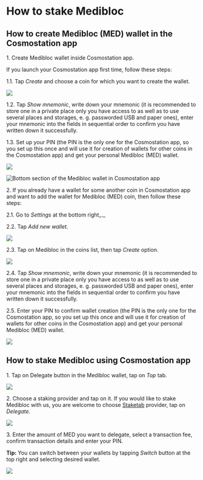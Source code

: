 # How to stake Medibloc

## How to create Medibloc (MED) wallet in the Cosmostation app

1\. Create Medibloc wallet inside Cosmostation app.&#x20;

If you launch your Cosmostation app first time, follow these steps:

1.1. Tap _Create_ and choose a coin for which you want to create the wallet.&#x20;

![](../../.gitbook/assets/01\_med.png)

1.2. Tap _Show mnemonic_, write down your mnemonic (it is recommended to store one in a private place only you have access to as well as to use several places and storages, e. g. passworded USB and paper ones), enter your mnemonic into the fields in sequential order to confirm you have written down it successfully.

1.3. Set up your PIN (the PIN is the only one for the Cosmostation app, so you set up this once and will use it for creation of wallets for other coins in the Cosmostation app) and get your personal Medibloc (MED) wallet.

![](../../.gitbook/assets/02\_med.png)

![Bottom section of the Medibloc wallet in Cosmostation app](../../.gitbook/assets/03\_med\_bottom\_sec.png)

2\. If you already have a wallet for some another coin in Cosmostation app and want to add the wallet for Medibloc (MED) coin, then follow these steps:

2.1. Go to _Settings_ at the bottom right_._

2.2. Tap _Add new wallet._

![](../../.gitbook/assets/03\_med\_add\_new\_wallet.png)

2.3. Tap on Medibloc in the coins list, then tap _Create_ option.

![](../../.gitbook/assets/03\_med.png)

2.4. Tap _Show mnemonic_, write down your mnemonic (it is recommended to store one in a private place only you have access to as well as to use several places and storages, e. g. passworded USB and paper ones), enter your mnemonic into the fields in sequential order to confirm you have written down it successfully.

2.5. Enter your PIN to confirm wallet creation (the PIN is the only one for the Cosmostation app, so you set up this once and will use it for creation of wallets for other coins in the Cosmostation app) and get your personal Medibloc (MED) wallet.

![](../../.gitbook/assets/02\_med.png)

## How to stake Medibloc using Cosmostation app

1\. Tap on Delegate button in the Medibloc wallet, tap on _Top_ tab.

![](../../.gitbook/assets/04\_med.png)

2\. Choose a staking provider and tap on it. If you would like to stake Medibloc with us, you are welcome to choose [Staketab](https://staketab.com/) provider, tap on _Delegate_.

![](../../.gitbook/assets/05\_med.png)

3\. Enter the amount of MED you want to delegate, select a transaction fee, confirm transaction details and enter your PIN.

**Tip:** You can switch between your wallets by tapping _Switch_ button at the top right and selecting desired wallet.

![](../../.gitbook/assets/06\_med\_tip.png)
